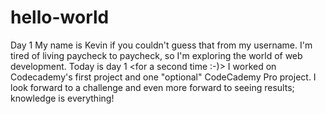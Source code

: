 # hello-world
Day 1
   My name is Kevin if you couldn't guess that from my username. I'm tired of living paycheck to paycheck, so I'm exploring the world of web development. Today is day 1 <for a second time :-)> I worked on Codecademy's first project and one "optional" CodeCademy Pro project. I look forward to a challenge and even more forward to seeing results; knowledge is everything! 
